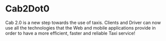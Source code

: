 # Cab2Dot0
Cab 2.0 is a new step towards the use of taxis. Clients and Driver can now use all the technologies that the Web and mobile applications provide in order to have a more efficient, faster and reliable Taxi service!
